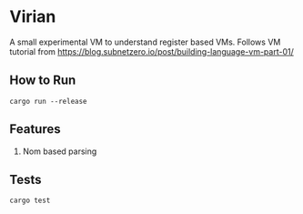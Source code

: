 # Virian
A small experimental VM to understand register based VMs. 
Follows VM tutorial from https://blog.subnetzero.io/post/building-language-vm-part-01/

## How to Run
`cargo run --release`

## Features

1. Nom based parsing

## Tests
`cargo test`

